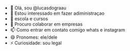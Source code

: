 - 👋 Olá, sou @lucasdograau
- 👀 Estou interessado em fazer adiministraçao
- 🌱 escola e cursos
- 💞️ Procuro colaborar em empresas
- 📫 Como entrar em contato comigo whats e instagram
- 😄 Pronomes: ele/dele
- ⚡ Curiosidade: sou legal 

<!---
lucasdograau/lucasdograau é um repositório ✨ especial ✨ porque seu `README.md` (este arquivo) aparece no seu perfil do GitHub.
Você pode clicar no link Visualizar para ver suas alterações.
--->
